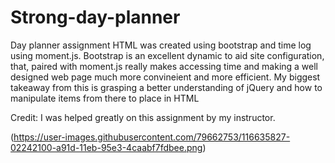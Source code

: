 # Strong-day-planner

Day planner assignment HTML was created using bootstrap and time log using moment.js. Bootstrap is an excellent dynamic to aid site configuration, that, paired with moment.js really makes accessing time and making a well designed web page much more convineient and more efficient. My biggest takeaway from this is grasping a better understanding of jQuery and how to manipulate items from there to place in HTML

Credit: I was helped greatly on this assignment by my instructor.



(https://user-images.githubusercontent.com/79662753/116635827-02242100-a91d-11eb-95e3-4caabf7fdbee.png)
